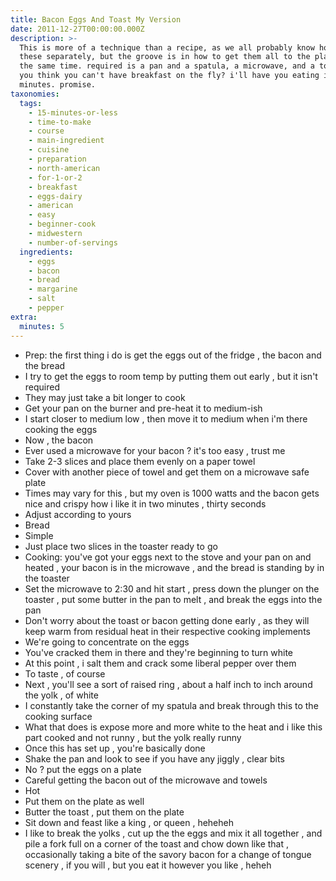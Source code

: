 ```yaml
---
title: Bacon Eggs And Toast My Version
date: 2011-12-27T00:00:00.000Z
description: >-
  This is more of a technique than a recipe, as we all probably know how to make
  these separately, but the groove is in how to get them all to the plate hot at
  the same time. required is a pan and a spatula, a microwave, and a toaster.
  you think you can't have breakfast on the fly? i'll have you eating in about 5
  minutes. promise.
taxonomies:
  tags:
    - 15-minutes-or-less
    - time-to-make
    - course
    - main-ingredient
    - cuisine
    - preparation
    - north-american
    - for-1-or-2
    - breakfast
    - eggs-dairy
    - american
    - easy
    - beginner-cook
    - midwestern
    - number-of-servings
  ingredients:
    - eggs
    - bacon
    - bread
    - margarine
    - salt
    - pepper
extra:
  minutes: 5
---
```

 - Prep: the first thing i do is get the eggs out of the fridge , the bacon and the bread
 - I try to get the eggs to room temp by putting them out early , but it isn't required
 - They may just take a bit longer to cook
 - Get your pan on the burner and pre-heat it to medium-ish
 - I start closer to medium low , then move it to medium when i'm there cooking the eggs
 - Now , the bacon
 - Ever used a microwave for your bacon ? it's too easy , trust me
 - Take 2-3 slices and place them evenly on a paper towel
 - Cover with another piece of towel and get them on a microwave safe plate
 - Times may vary for this , but my oven is 1000 watts and the bacon gets nice and crispy how i like it in two minutes , thirty seconds
 - Adjust according to yours
 - Bread
 - Simple
 - Just place two slices in the toaster ready to go
 - Cooking: you've got your eggs next to the stove and your pan on and heated , your bacon is in the microwave , and the bread is standing by in the toaster
 - Set the microwave to 2:30 and hit start , press down the plunger on the toaster , put some butter in the pan to melt , and break the eggs into the pan
 - Don't worry about the toast or bacon getting done early , as they will keep warm from residual heat in their respective cooking implements
 - We're going to concentrate on the eggs
 - You've cracked them in there and they're beginning to turn white
 - At this point , i salt them and crack some liberal pepper over them
 - To taste , of course
 - Next , you'll see a sort of raised ring , about a half inch to inch around the yolk , of white
 - I constantly take the corner of my spatula and break through this to the cooking surface
 - What that does is expose more and more white to the heat and i like this part cooked and not runny , but the yolk really runny
 - Once this has set up , you're basically done
 - Shake the pan and look to see if you have any jiggly , clear bits
 - No ? put the eggs on a plate
 - Careful getting the bacon out of the microwave and towels
 - Hot
 - Put them on the plate as well
 - Butter the toast , put them on the plate
 - Sit down and feast like a king , or queen , heheheh
 - I like to break the yolks , cut up the the eggs and mix it all together , and pile a fork full on a corner of the toast and chow down like that , occasionally taking a bite of the savory bacon for a change of tongue scenery , if you will , but you eat it however you like , heheh
